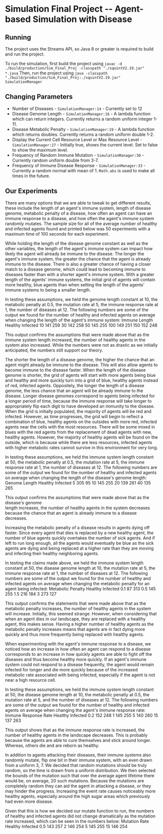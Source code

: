 # Simulation Final Project -- Agent-based Simulation with Disease

## Running

The project uses the Streams API, so Java 8 or greater is required to build and 
run the project.

To run the simulation, first build the project using 
`javac -d ./build/production/Sim_Final_Proj -classpath "./squintV2.19.jar" *.java`
Then, run the project using 
`java -classpath "./build/production/Sim_Final_Proj:./squintV2.19.jar" SimulationManager`

## Changing Parameters

- Number of Diseases - `SimulationManager:14` - Currently set to 12
- Disease Genome Length - `SimulationManager:16` - A lambda function which can return integers.
Currently returns a random uniform integer 1-11.
- Disease Metabolic Penalty - `SimulationManager:19` - A lambda function which returns doubles.
Currently returns a random uniform double 1-2.
- Display the Current Cell Resource Level or Max Resource Level - `SimulationManager:27` - Initially true,
shows the current level. Set to false to show the maximum level.
- Frequency of Random Immune Mutation - `SimulationManager:30` - Currently random uniform double from 3-7. 
- Frequency of Immune Disease Response - `SimulationManager:33` - Currently a random normal with
mean of 1. `Math.abs` is used to make all times in the future.

## Our Experiments

There are many options that we are able to tweak to get different results, 
these include the length of an agent's immune system, length of disease genome,
metabolic penalty of a disease, how often an agent can have an immune response 
to a disease, and how often the agent's immune system randomly mutates. The sample
size for all of the average number of healthy and infected agents found and printed 
below was 50 experiments with a maximum time of 100 seconds for each experiment. 



While holding the length of the disease genome constant as well as the other variables,
the length of the agent's immune system can impact how likely the agent will already
be immune to the disease. The longer the agent's immune system, the greater the 
chance that the agent is already immune to the disease. There is also a greater 
chance of having a closer match to a disease genome, which could lead to becoming
immune to diseases faster than with a shorter agent's immune system. With a greater
length of the agents' immune systems, the initial grid of agents will contain more
healthy, blue agents than when setting the length of the agents' immune systems to
being a smaller length.

In testing these assumptions, we held the genome length constant at 10, the metabolic
penatly at 0.5, the mutation rate at 5, the immune response rate at 1, the number of 
diseases at 12. The following numbers are some of the output we found 
for the number of healthy and infected agents on average when changing the length of
the agent's immune system:
Immune Length	Healthy		Infected
10				141			259
30				142			258
50				145			255
100				149			251
150				152			248

This output confirms the assumptions that were made above that as the immune system 
length increased, the number of healthy agents in the system also increased. While 
the numbers were not as drastic as we initially anticipated, the numbers still support
our theory. 



The shorter the length of a disease genome, the higher the chance that an agent might
already be immune to the disease. This will also allow agents to become immune to
the disease faster. When the length of the disease genome is shorter, the grid of 
agents will start with more agents being blue and healthy and more quickly turn 
into a grid of blue, healthy agents instead of red, infected agents. Oppositely, 
the longer the length of a disease genome, the less chance that an agent will be 
already immune to the disease.  Longer disease genomes correspond to agents being 
infected for a longer period of time, because the immune response will take longer 
to appropriately flip each digit to have developed an immunity to the disease. 
When the grid is initially populated, the majority of agents will be red and 
infected. However, as time progresses, the grid will begin to reflect a combination
of blue, healthy agents on the outsides with more red, infected agents near the
cells with the most resources. There will be some mixed in blues with the red
agents from the replacement of dead agents with new, healthy agents. However, the
majority of healthy agents will be found on the outside, which is because while
there are less resources, infected agents with higher metabolic rates cannot
survive in this environment for very long.

In testing these assumptions, we held the immune system length constant at 50, the 
metabolic penatly at 0.5, the mutation rate at 5, the immune response rate at 1, the 
number of diseases at 12. The following numbers are some of the output we found 
for the number of healthy and infected agents on average when changing the length of
the disease's genome length:
Genome Length	Healthy		Infected
5				305			95
10				145			255
20				139			261
40				135			265

This output confirms the assumptions that were made above that as the disease's genome  
length increases, the number of healthy agents in the system decreases because the 
chance that an agent is already immune to a disease decreases. 



Increasing the metabolic penalty of a disease results in agents dying off faster. 
Since every agent that dies is replaced by a new healthy agent, the number of 
blue agents quickly overtakes the number of sick agents. And if left to run long
enough, all the agents would eventually be blue as the sick agents are dying and
being replaced at a higher rate than they are moving and infecting their healthy
neighboring agents.

In testing the claims made above, we held the immune system length constant at 50, the 
disease genome length at 10, the mutation rate at 5, the immune response rate at 1, the 
number of diseases at 12. The following numbers are some of the output we found 
for the number of healthy and infected agents on average when changing the metabolic
penalty for an agent being infected:
Metabolic Penalty	Healthy		Infected
0.1					87			313
0.5					145			255
1.5					216			184
3					273			127

This output confirms the statements that were made above that as the metabolic penalty
increases, the number of healthy agents in the system will increase. Initially, this 
seemed strange. However, when considering that when an agent dies in our landscape, 
they are replaced with a healthy agent, this makes sense. Having a higher number of 
healthy agents as the metabolic penalty increases means that agents are in fact dying
more quickly and thus more frequently being replaced with healthy agents. 




When experimenting with the agent's immune response to a disease, we noticed how 
an increase in how often an agent can respond to a disease corresponds to an
increase in how quickly agents are able to fight off the diseases and thus become
healthy more quickly. If an agent's immune system could not respond to a disease
frequently, the agent would remain infected for longer and die more quickly 
because of the increased metabolic rate associated with being infected, 
especially if the agent is not near a high resource cell.

In testing these assumptions, we held the immune system length constant at 50, the 
disease genome length at 10, the metabolic penatly at 0.5, the mutation rate at 5, and
the number of diseases at 12. The following numbers are some of the output we found 
for the number of healthy and infected agents on average when changing the agent's
immune response rate:
Immune Response Rate	Healthy		Infected
0.2						152			248
1						145			255
5						140			260
15						137			263

This output shows that as the immune response rate is increased, the number of healthy
agents in the landscape decreases. This is probably because the agents are able to cure
themselves and stick around longer. Whereas, others die and are reborn as healthy. 


In addition to agents attacking their diseases, their immune systems also randomly 
mutate, flip one bit in their immune system, with an even drawn from a uniform 3, 7.
We decided that random mutations should be truly random, so the time is drawn from 
a uniform distribution. We then selected the bounds of the mutation such that over
the average agent lifetime there would be, on average, 20 such mutations. 
Because the mutations are completely random they can aid the agent in attacking a 
disease, or they may hinder the progress. Increasing the event rate causes 
noticeably more healthy agents, especially around the high sugar areas which 
previously had even more disease.

Given that this is how we decided our mutate function to run, the numbers of healthy
and infected agents did not change dramatically as the mutation rate increased, which
can be seen in the numbers below:
Mutation Rate	Healthy		Infected
0.5				143			257
2				146			254
5				145			255
15				146			254
